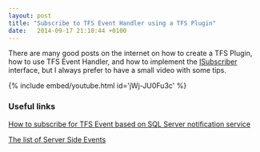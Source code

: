 ```yaml
---
layout: post
title: "Subscribe to TFS Event Handler using a TFS Plugin"
date:   2014-09-17 21:10:44 +0100
---
```


There are many good posts on the internet on how to create a TFS Plugin, how to use TFS Event Handler, and how to implement the [ISubscriber](http://msdn.microsoft.com/en-us/library/microsoft.teamfoundation.framework.server.isubscriber.aspx "Subscribers must implement this interface") interface, but I always prefer to have a small video with some tips.

{% include embed/youtube.html id='jWj-JU0Fu3c' %}

### Useful links

[How to subscribe for TFS Event based on SQL Server notification service](https://mohamedradwan-devops.github.io/posts/how-to-subscribe-to-tfs-event-model/ "How to Subscribe to TFS Event Model")

[The list of Server Side Events](http://nakedalm.com/tfs-event-handler-for-team-foundation-server-2010/)
